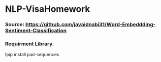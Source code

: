 # NLP-VisaHomework

### Source: https://github.com/javaidnabi31/Word-Embeddding-Sentiment-Classification

### Requirment Library.
!pip install pad-sequences
